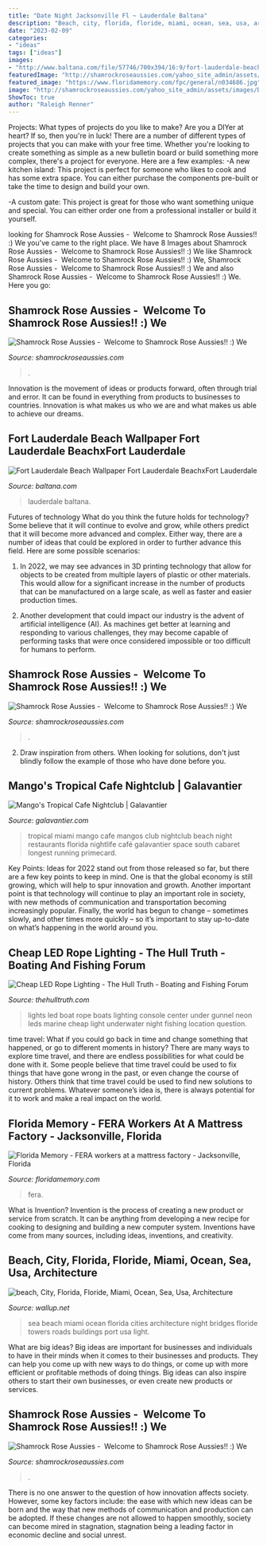 ```yaml
---
title: "Date Night Jacksonville Fl ~ Lauderdale Baltana"
description: "Beach, city, florida, floride, miami, ocean, sea, usa, architecture"
date: "2023-02-09"
categories:
- "ideas"
tags: ["ideas"]
images:
- "http://www.baltana.com/file/57746/700x394/16:9/fort-lauderdale-beach-wallpaper-fort-lauderdale-beachxfort-lauderdale-beach-56226_1352344284.jpg"
featuredImage: "http://shamrockroseaussies.com/yahoo_site_admin/assets/images/DSC_0782.124232546_std.JPG"
featured_image: "https://www.floridamemory.com/fpc/general/n034686.jpg"
image: "http://shamrockroseaussies.com/yahoo_site_admin/assets/images/DSC_0595.13110904_std.jpg"
ShowToc: true
author: "Raleigh Renner"
---
```



Projects: What types of projects do you like to make?
Are you a DIYer at heart? If so, then you're in luck! There are a number of different types of projects that you can make with your free time. Whether you're looking to create something as simple as a new bulletin board or build something more complex, there's a project for everyone. Here are a few examples: 
-A new kitchen island: This project is perfect for someone who likes to cook and has some extra space. You can either purchase the components pre-built or take the time to design and build your own. 

-A custom gate: This project is great for those who want something unique and special. You can either order one from a professional installer or build it yourself.

	

		
looking for Shamrock Rose Aussies - ﻿﻿﻿ Welcome to Shamrock Rose Aussies!! :) We you've came to the right place. We have 8 Images about Shamrock Rose Aussies - ﻿﻿﻿ Welcome to Shamrock Rose Aussies!! :) We like Shamrock Rose Aussies - ﻿﻿﻿ Welcome to Shamrock Rose Aussies!! :) We, Shamrock Rose Aussies - ﻿﻿﻿ Welcome to Shamrock Rose Aussies!! :) We and also Shamrock Rose Aussies - ﻿﻿﻿ Welcome to Shamrock Rose Aussies!! :) We. Here you go:
		
    
## Shamrock Rose Aussies - ﻿﻿﻿ Welcome To Shamrock Rose Aussies!! :) We

<img loading=lazy src="http://shamrockroseaussies.com/yahoo_site_admin/assets/images/DSC_0595.13110904_std.jpg" onerror="this.onerror=null;this.src='https://tse3.mm.bing.net/th?id=OIP.r8JRWnd1F-KTewZ358p2YwHaFX&amp;pid=15.1';" alt="Shamrock Rose Aussies - ﻿﻿﻿ Welcome to Shamrock Rose Aussies!! :) We">

_Source: shamrockroseaussies.com_

>. 

	

Innovation is the movement of ideas or products forward, often through trial and error. It can be found in everything from products to businesses to countries. Innovation is what makes us who we are and what makes us able to achieve our dreams.

    
## Fort Lauderdale Beach Wallpaper Fort Lauderdale BeachxFort Lauderdale

<img loading=lazy src="http://www.baltana.com/file/57746/700x394/16:9/fort-lauderdale-beach-wallpaper-fort-lauderdale-beachxfort-lauderdale-beach-56226_1352344284.jpg" onerror="this.onerror=null;this.src='https://tse1.mm.bing.net/th?id=OIP.3jq0X6BfotpWMUQreSw13wHaEK&amp;pid=15.1';" alt="Fort Lauderdale Beach Wallpaper Fort Lauderdale BeachxFort Lauderdale">

_Source: baltana.com_

>lauderdale baltana. 

	

Futures of technology
What do you think the future holds for technology? Some believe that it will continue to evolve and grow, while others predict that it will become more advanced and complex. Either way, there are a number of ideas that could be explored in order to further advance this field. Here are some possible scenarios:
1) In 2022, we may see advances in 3D printing technology that allow for objects to be created from multiple layers of plastic or other materials. This would allow for a significant increase in the number of products that can be manufactured on a large scale, as well as faster and easier production times.

2) Another development that could impact our industry is the advent of artificial intelligence (AI). As machines get better at learning and responding to various challenges, they may become capable of performing tasks that were once considered impossible or too difficult for humans to perform.

    
## Shamrock Rose Aussies - ﻿﻿﻿ Welcome To Shamrock Rose Aussies!! :) We

<img loading=lazy src="http://shamrockroseaussies.com/yahoo_site_admin/assets/images/DSC_0782.124232546_std.JPG" onerror="this.onerror=null;this.src='https://tse4.mm.bing.net/th?id=OIP.A849W9qZ-uNXkjQ6RNtH0QHaE-&amp;pid=15.1';" alt="Shamrock Rose Aussies - ﻿﻿﻿ Welcome to Shamrock Rose Aussies!! :) We">

_Source: shamrockroseaussies.com_

>. 

	

2. Draw inspiration from others. When looking for solutions, don't just blindly follow the example of those who have done before you. 

    
## Mango&#039;s Tropical Cafe Nightclub | Galavantier

<img loading=lazy src="https://www.galavantier.com/sites/default/files/styles/venue_slider_image/public/Mangos-06.jpg?itok=xsXSLv2c" onerror="this.onerror=null;this.src='https://tse4.mm.bing.net/th?id=OIP.Ah3e-qic7qpkkteVFeD-pwHaEK&amp;pid=15.1';" alt="Mango&#039;s Tropical Cafe Nightclub | Galavantier">

_Source: galavantier.com_

>tropical miami mango cafe mangos club nightclub beach night restaurants florida nightlife café galavantier space south cabaret longest running primecard. 

	

Key Points:
Ideas for 2022 stand out from those released so far, but there are a few key points to keep in mind. One is that the global economy is still growing, which will help to spur innovation and growth. Another important point is that technology will continue to play an important role in society, with new methods of communication and transportation becoming increasingly popular. Finally, the world has begun to change – sometimes slowly, and other times more quickly – so it’s important to stay up-to-date on what’s happening in the world around you.

    
## Cheap LED Rope Lighting - The Hull Truth - Boating And Fishing Forum

<img loading=lazy src="https://www.thehulltruth.com/attachment.php?attachmentid=170984&amp;stc=1&amp;d=1304385806" onerror="this.onerror=null;this.src='https://tse4.mm.bing.net/th?id=OIP.MOfpjmqd2vSRmrIGH9L-3wHaE9&amp;pid=15.1';" alt="Cheap LED Rope Lighting - The Hull Truth - Boating and Fishing Forum">

_Source: thehulltruth.com_

>lights led boat rope boats lighting console center under gunnel neon leds marine cheap light underwater night fishing location question. 

	

time travel: What if you could go back in time and change something that happened, or go to different moments in history?
There are many ways to explore time travel, and there are endless possibilities for what could be done with it. Some people believe that time travel could be used to fix things that have gone wrong in the past, or even change the course of history. Others think that time travel could be used to find new solutions to current problems. Whatever someone’s idea is, there is always potential for it to work and make a real impact on the world.

    
## Florida Memory - FERA Workers At A Mattress Factory - Jacksonville, Florida

<img loading=lazy src="https://www.floridamemory.com/fpc/general/n034686.jpg" onerror="this.onerror=null;this.src='https://tse1.mm.bing.net/th?id=OIP.4uo9svmkQyekzTsOfbq6nwHaFp&amp;pid=15.1';" alt="Florida Memory - FERA workers at a mattress factory - Jacksonville, Florida">

_Source: floridamemory.com_

>fera. 

	

What is Invention?
Invention is the process of creating a new product or service from scratch. It can be anything from developing a new recipe for cooking to designing and building a new computer system. Inventions have come from many sources, including ideas, inventions, and creativity.

    
## Beach, City, Florida, Floride, Miami, Ocean, Sea, Usa, Architecture

<img loading=lazy src="https://wallup.net/wp-content/uploads/2019/09/485192-beach-city-florida-floride-miami-ocean-sea-usa-architecture-art-bridges-buildings-cities-port-towers-roads-night-light.jpg" onerror="this.onerror=null;this.src='https://tse1.mm.bing.net/th?id=OIP.HpRKu2zNUWAIlMkk_-euxQHaE9&amp;pid=15.1';" alt="beach, City, Florida, Floride, Miami, Ocean, Sea, Usa, Architecture">

_Source: wallup.net_

>sea beach miami ocean florida cities architecture night bridges floride towers roads buildings port usa light. 

	

What are big ideas?
Big ideas are important for businesses and individuals to have in their minds when it comes to their businesses and products. They can help you come up with new ways to do things, or come up with more efficient or profitable methods of doing things. Big ideas can also inspire others to start their own businesses, or even create new products or services.

    
## Shamrock Rose Aussies - ﻿﻿﻿ Welcome To Shamrock Rose Aussies!! :) We

<img loading=lazy src="http://shamrockroseaussies.com/yahoo_site_admin/assets/images/DSC_0453.79201557_std.JPG" onerror="this.onerror=null;this.src='https://tse1.mm.bing.net/th?id=OIP.CoDm7QOOJlZ5LEajgjAfRAHaE-&amp;pid=15.1';" alt="Shamrock Rose Aussies - ﻿﻿﻿ Welcome to Shamrock Rose Aussies!! :) We">

_Source: shamrockroseaussies.com_

>. 

	

There is no one answer to the question of how innovation affects society. However, some key factors include: the ease with which new ideas can be born and the way that new methods of communication and production can be adopted. If these changes are not allowed to happen smoothly, society can become mired in stagnation, stagnation being a leading factor in economic decline and social unrest.

